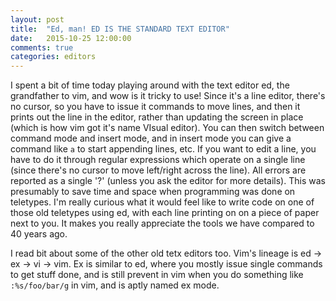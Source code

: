 ```yaml
---
layout: post
title:  "Ed, man! ED IS THE STANDARD TEXT EDITOR"
date:   2015-10-25 12:00:00
comments: true
categories: editors
---
```


I spent a bit of time today playing around with the text editor ed, the grandfather to vim, and wow is it tricky to use!  Since it's a line editor, there's no cursor, so you have to issue it commands to move lines, and then it prints out the line in the editor, rather than updating the screen in place (which is how vim got it's name VIsual editor). You can then switch between command mode and insert mode, and in insert mode you can give a command like `a` to start appending lines, etc. If you want to edit a line, you have to do it through regular expressions which operate on a single line (since there's no cursor to move left/right across the line). All errors are reported as a single '?' (unless you ask the editor for more details). This was presumably to save time and space when programming was done on teletypes. I'm really curious what it would feel like to write code on one of those old teletypes using ed, with each line printing on on a piece of paper next to you. It makes you really appreciate the tools we have compared to 40 years ago.

I read bit about some of the other old tetx editors too. Vim's lineage is ed -> ex -> vi -> vim. Ex is similar to ed, where you mostly issue single commands to get stuff done, and is still prevent in vim when you do something like `:%s/foo/bar/g` in vim, and is aptly named ex mode.
